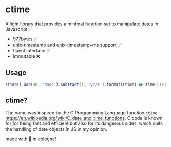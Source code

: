 # ctime

A light library that provides a minimal function set to manipulate dates in Javascript.

* 977bytes ✅
* unix-timestamp and unix-timestamp+ms support ✅
* fluent interface ✅
* immutable ❌ 

## Usage

```js
ctime().add(30, 'days').subtract(1, 'year').format((time) => time.utc)
```

## ctime?
The name was inspired by the C Programming Language function `ctime` https://en.wikipedia.org/wiki/C_date_and_time_functions. C code is known for for being fast and efficient but also for its dangerous sides, which suits the handling of date objects in JS in my opinion.

made with 💙 in cologne!
